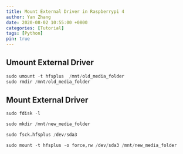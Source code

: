```yaml
---
title: Mount External Driver in Raspberrypi 4
author: Yan Zhang
date: 2020-08-02 10:55:00 +0800
categories: [Tutorial]
tags: [Python]
pin: true
---
```


## Umount External Driver

```python
sudo umount -t hfsplus  /mnt/old_media_folder
sudo rmdir /mnt/old_media_folder
```


## Mount External Driver

```python
sudo fdisk -l

sudo mkdir /mnt/new_media_folder

sudo fsck.hfsplus /dev/sda3

sudo mount -t hfsplus -o force,rw /dev/sda3 /mnt/new_media_folder
```
